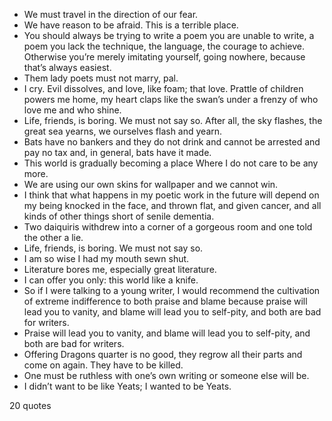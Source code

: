  - We must travel in the direction of our fear.
 - We have reason to be afraid. This is a terrible place.
 - You should always be trying to write a poem you are unable to write, a poem you lack the technique, the language, the courage to achieve. Otherwise you’re merely imitating yourself, going nowhere, because that’s always easiest.
 - Them lady poets must not marry, pal.
 - I cry. Evil dissolves, and love, like foam; that love. Prattle of children powers me home, my heart claps like the swan’s under a frenzy of who love me and who shine.
 - Life, friends, is boring. We must not say so. After all, the sky flashes, the great sea yearns, we ourselves flash and yearn.
 - Bats have no bankers and they do not drink and cannot be arrested and pay no tax and, in general, bats have it made.
 - This world is gradually becoming a place Where I do not care to be any more.
 - We are using our own skins for wallpaper and we cannot win.
 - I think that what happens in my poetic work in the future will depend on my being knocked in the face, and thrown flat, and given cancer, and all kinds of other things short of senile dementia.
 - Two daiquiris withdrew into a corner of a gorgeous room and one told the other a lie.
 - Life, friends, is boring. We must not say so.
 - I am so wise I had my mouth sewn shut.
 - Literature bores me, especially great literature.
 - I can offer you only: this world like a knife.
 - So if I were talking to a young writer, I would recommend the cultivation of extreme indifference to both praise and blame because praise will lead you to vanity, and blame will lead you to self-pity, and both are bad for writers.
 - Praise will lead you to vanity, and blame will lead you to self-pity, and both are bad for writers.
 - Offering Dragons quarter is no good, they regrow all their parts and come on again. They have to be killed.
 - One must be ruthless with one’s own writing or someone else will be.
 - I didn’t want to be like Yeats; I wanted to be Yeats.

20 quotes